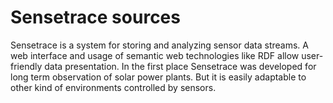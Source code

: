 Sensetrace sources
===================

Sensetrace is a system for storing and analyzing sensor data streams. A web interface and usage of semantic web technologies like RDF allow user-friendly data presentation. In the first place Sensetrace was developed for long term observation of solar power plants. But it is easily adaptable to other kind of environments controlled by sensors.
